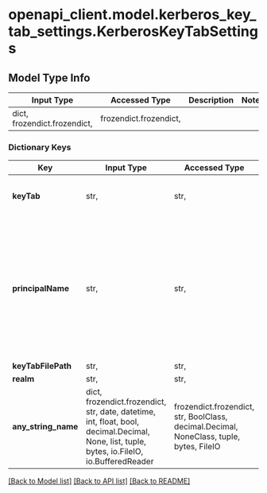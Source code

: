# openapi_client.model.kerberos_key_tab_settings.KerberosKeyTabSettings

## Model Type Info
Input Type | Accessed Type | Description | Notes
------------ | ------------- | ------------- | -------------
dict, frozendict.frozendict,  | frozendict.frozendict,  |  | 

### Dictionary Keys
Key | Input Type | Accessed Type | Description | Notes
------------ | ------------- | ------------- | ------------- | -------------
**keyTab** | str,  | str,  | Base64 encoded keyTab file content | 
**principalName** | str,  | str,  | Principal name to be used in the keyTab file.if not provided the first principal name in the keytab file will be extracted and set on this field. | [optional] 
**keyTabFilePath** | str,  | str,  |  | [optional] 
**realm** | str,  | str,  |  | [optional] 
**any_string_name** | dict, frozendict.frozendict, str, date, datetime, int, float, bool, decimal.Decimal, None, list, tuple, bytes, io.FileIO, io.BufferedReader | frozendict.frozendict, str, BoolClass, decimal.Decimal, NoneClass, tuple, bytes, FileIO | any string name can be used but the value must be the correct type | [optional]

[[Back to Model list]](../../README.md#documentation-for-models) [[Back to API list]](../../README.md#documentation-for-api-endpoints) [[Back to README]](../../README.md)

